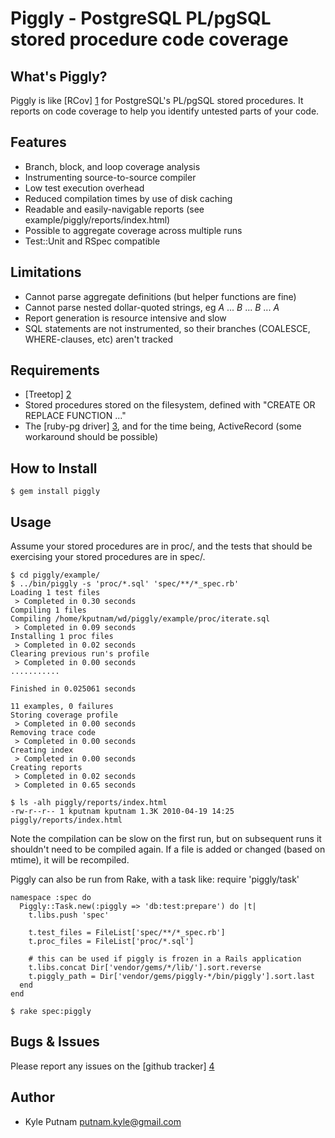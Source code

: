 # Piggly - PostgreSQL PL/pgSQL stored procedure code coverage

## What's Piggly?
Piggly is like [RCov] [1] for PostgreSQL's PL/pgSQL stored procedures. It reports on code
coverage to help you identify untested parts of your code.

## Features
* Branch, block, and loop coverage analysis
* Instrumenting source-to-source compiler
* Low test execution overhead
* Reduced compilation times by use of disk caching
* Readable and easily-navigable reports (see example/piggly/reports/index.html)
* Possible to aggregate coverage across multiple runs
* Test::Unit and RSpec compatible

## Limitations
* Cannot parse aggregate definitions (but helper functions are fine)
* Cannot parse nested dollar-quoted strings, eg $A$ ... $B$ ... $B$ ... $A$
* Report generation is resource intensive and slow
* SQL statements are not instrumented, so their branches (COALESCE, WHERE-clauses, etc) aren't tracked

## Requirements
* [Treetop] [2]
* Stored procedures stored on the filesystem, defined with "CREATE OR REPLACE FUNCTION ..."
* The [ruby-pg driver] [3], and for the time being, ActiveRecord (some workaround should be possible)

## How to Install
    $ gem install piggly

## Usage
Assume your stored procedures are in proc/, and the tests that should be exercising your
stored procedures are in spec/.

    $ cd piggly/example/
    $ ../bin/piggly -s 'proc/*.sql' 'spec/**/*_spec.rb'
    Loading 1 test files
     > Completed in 0.30 seconds
    Compiling 1 files
    Compiling /home/kputnam/wd/piggly/example/proc/iterate.sql
     > Completed in 0.09 seconds
    Installing 1 proc files
     > Completed in 0.02 seconds
    Clearing previous run's profile
     > Completed in 0.00 seconds
    ...........

    Finished in 0.025061 seconds

    11 examples, 0 failures
    Storing coverage profile
     > Completed in 0.00 seconds
    Removing trace code
     > Completed in 0.00 seconds
    Creating index
     > Completed in 0.00 seconds
    Creating reports
     > Completed in 0.02 seconds
     > Completed in 0.65 seconds

    $ ls -alh piggly/reports/index.html
    -rw-r--r-- 1 kputnam kputnam 1.3K 2010-04-19 14:25 piggly/reports/index.html

Note the compilation can be slow on the first run, but on subsequent runs it shouldn't need
to be compiled again. If a file is added or changed (based on mtime), it will be recompiled.

Piggly can also be run from Rake, with a task like:
    require 'piggly/task'

    namespace :spec do
      Piggly::Task.new(:piggly => 'db:test:prepare') do |t|
        t.libs.push 'spec'

        t.test_files = FileList['spec/**/*_spec.rb']
        t.proc_files = FileList['proc/*.sql']

        # this can be used if piggly is frozen in a Rails application
        t.libs.concat Dir['vendor/gems/*/lib/'].sort.reverse
        t.piggly_path = Dir['vendor/gems/piggly-*/bin/piggly'].sort.last
      end
    end

    $ rake spec:piggly

## Bugs & Issues
Please report any issues on the [github tracker] [4]

## Author
* Kyle Putnam <putnam.kyle@gmail.com>

  [1]: http://github.com/relevance/rcov/
  [2]: http://github.com/nathansobo/treetop
  [3]: http://bitbucket.org/ged/ruby-pg/
  [4]: http://github.com/kputnam/piggly/issues
